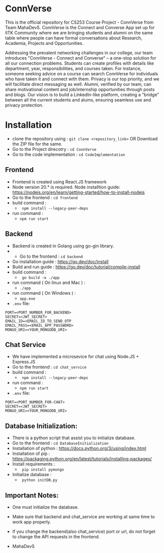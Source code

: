 # ConnVerse

This is the official repository for CS253 Course Project - ConnVerse from Team MahaDevS. ConnVerse is the Connect and Converse App set up for IITK Community where we are bringing students and alumni on the same table where people can have formal conversations about Research, Academia, Projects and Opportunities.

Addressing the prevalent networking challenges in our college, our team introduces "ConnVerse - Connect and Converse" – a one-stop solution for all our connection problems. Students can create profiles with details like department, year, responsibilities, and courses taken. For instance, someone seeking advice on a course can search ConnVerse for individuals who have taken it and connect with them. Privacy is our top priority, and we will facilitate direct messaging as well. Alumni, verified by our team, can share motivational content and job/internship opportunities through posts and blogs. Our vision is to build a LinkedIn-like platform, creating a "bridge" between all the current students and alums, ensuring seamless use and privacy protection.

# Installation

- clone the repository using : `git clone <repository_link>` OR Download the ZIP file for the same.
- Go to the Project direcotry : `cd ConnVerse`
- Go to the code implementation : `cd CodeImplementation`

## Frontend

- Frontend is created using React.JS framework
- Node version 20.\* is required. Node installtion guide: https://nodejs.org/en/learn/getting-started/how-to-install-nodejs
- Go to the frontend : `cd frontend`
- build command :
  - ` npm install --legacy-peer-deps`
- run command :
  - `npm run start`

## Backend

- Backend is created in Golang using go-gin library.
- - Go to the frontend : `cd backend`
- Go installation guide : https://go.dev/doc/install
- Build and run guide : https://go.dev/doc/tutorial/compile-install
- build command :
  - ` go build -o ./app`
- run command ( On linux and Mac ) :
  - `./app`
- run command ( On Windows ) :
  - `app.exe`
- `.env` file:

```
PORT=<PORT_NUMBER_FOR_BACKEND>
SECRET=<JWT_SECRET>
EMAIL_ID=<EMAIL_ID_TO_SEND_OTP
EMAIL_PASS=<EMAIL_APP_PASSWORD>
MONGO_URI=<YOUR_MONGODB_URI>
```

## Chat Service

- We have implemented a microsevice for chat using Node.JS + Express.JS
- Go to the frontend : `cd chat_service`
- build command :
  - ` npm install --legacy-peer-deps`
- run command :
  - `npm run start`
- `.env` file:

```
PORT=<PORT_NUMBER_FOR-CHAT>
SECRET=<JWT_SECRET>
MONGO_URI=<YOUR_MONGODB_URI>
```

## Database Initialization:

- There is a python script that assist you to initialize database.
- Go to the frontend : `cd DatabaseInitialization`
- Installation of python : https://docs.python.org/3/using/index.html
- Installation of pip : https://packaging.python.org/en/latest/tutorials/installing-packages/
- Install requirements :
  - ` pip install pymongo`
- Initialize database :
  - ` python initDB.py`

## Important Notes:

- One must initialize the database.
- Make sure that backend and chat_service are working at same time to work app properly.
- If you change the backend(also chat_service) port or url, do not forget to change the API requests in the frontend.

- MahaDevS
